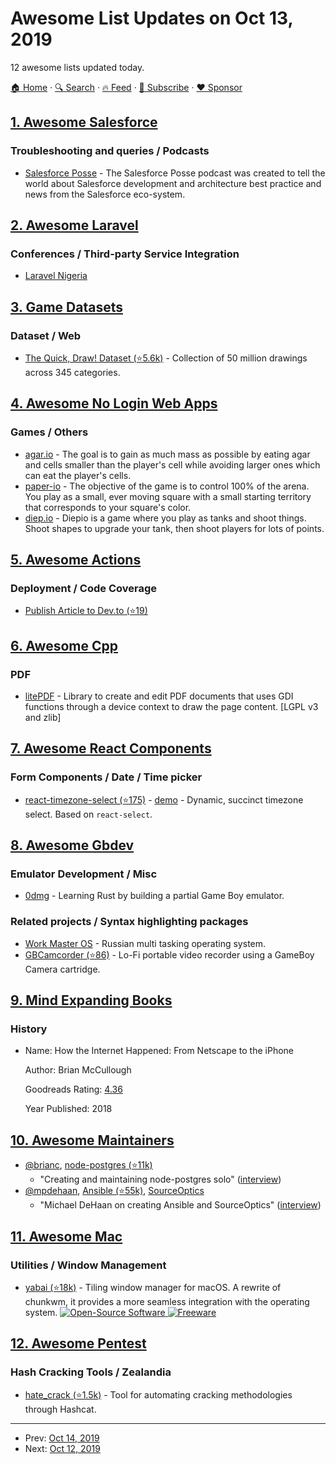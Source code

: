 # Awesome List Updates on Oct 13, 2019

12 awesome lists updated today.

[🏠 Home](/README.md) · [🔍 Search](https://www.trackawesomelist.com/search/) · [🔥 Feed](https://www.trackawesomelist.com/rss.xml) · [📮 Subscribe](https://trackawesomelist.us17.list-manage.com/subscribe?u=d2f0117aa829c83a63ec63c2f&id=36a103854c) · [❤️  Sponsor](https://github.com/sponsors/theowenyoung)



## [1. Awesome Salesforce](/content/mailtoharshit/awesome-salesforce/README.md)

### Troubleshooting and queries / Podcasts

*   [Salesforce Posse](https://salesforceposse.com) - The Salesforce Posse podcast was created to tell the world about Salesforce development and architecture best practice and news from the Salesforce eco-system.

## [2. Awesome Laravel](/content/chiraggude/awesome-laravel/README.md)

### Conferences / Third-party Service Integration

*   [Laravel Nigeria](https://laravelnigeria.com)

## [3. Game Datasets](/content/leomaurodesenv/game-datasets/README.md)

### Dataset / Web

*   [The Quick, Draw! Dataset (⭐5.6k)](https://github.com/googlecreativelab/quickdraw-dataset) - Collection of 50 million drawings across 345 categories.

## [4. Awesome No Login Web Apps](/content/aviaryan/awesome-no-login-web-apps/README.md)

### Games / Others

*   [agar.io](https://agar.io/) - The goal is to gain as much mass as possible by eating agar and cells smaller than the player's cell while avoiding larger ones which can eat the player's cells.
*   [paper-io](http://paper-io.com) - The objective of the game is to control 100% of the arena. You play as a small, ever moving square with a small starting territory that corresponds to your square's color.
*   [diep.io](https://diep.io/) - Diepio is a game where you play as tanks and shoot things. Shoot shapes to upgrade your tank, then shoot players for lots of points.

## [5. Awesome Actions](/content/sdras/awesome-actions/README.md)

### Deployment / Code Coverage

*   [Publish Article to Dev.to (⭐19)](https://github.com/tylerauerbeck/publish-to-dev.to-action)

## [6. Awesome Cpp](/content/fffaraz/awesome-cpp/README.md)

### PDF

*   [litePDF](https://litepdf.sourceforge.io) - Library to create and edit PDF documents that uses GDI functions through a device context to draw the page content. \[LGPL v3 and zlib]

## [7. Awesome React Components](/content/brillout/awesome-react-components/README.md)

### Form Components / Date / Time picker

*   [react-timezone-select (⭐175)](https://github.com/ndom91/react-timezone-select) - [demo](https://ndom91.github.io/react-timezone-select/) - Dynamic, succinct timezone select. Based on `react-select`.

## [8. Awesome Gbdev](/content/gbdev/awesome-gbdev/README.md)

### Emulator Development / Misc

*   [0dmg](https://jeremybanks.github.io/0dmg/2018/05/23/getting-started.html) - Learning Rust by building a partial Game Boy emulator.

### Related projects / Syntax highlighting packages

*   [Work Master OS](https://translate.google.com/translate?hl=\&sl=ru\&tl=en\&u=https%3A%2F%2Fweb.archive.org%2Fweb%2F20081226145726%2Fhttp%3A%2F%2Fworkmaster.ru%2Findex.php%3Fp%3D8\&sandbox=1) - Russian multi tasking operating system.
*   [GBCamcorder (⭐86)](https://github.com/furrtek/GBCamcorder) - Lo-Fi portable video recorder using a GameBoy Camera cartridge.

## [9. Mind Expanding Books](/content/hackerkid/Mind-Expanding-Books/README.md)

### History

- Name: How the Internet Happened: From Netscape to the iPhone

  Author: Brian McCullough

  Goodreads Rating: [4.36](https://www.goodreads.com/en/book/show/38212134-how-the-internet-happened)

  Year Published: 2018



## [10. Awesome Maintainers](/content/nayafia/awesome-maintainers/README.md)

*   [@brianc](https://github.com/brianc), [node-postgres (⭐11k)](https://github.com/brianc/node-postgres)
    *   "Creating and maintaining node-postgres solo" ([interview](https://sourcesort.com/interview/brian-carlson-on-creating-and-maintaing-node-pg-solo))
*   [@mpdehaan](https://github.com/mpdehaan), [Ansible (⭐55k)](https://github.com/ansible/ansible), [SourceOptics](https://bitbucket.org/laserllama/sourceoptics/src/master/)
    *   "Michael DeHaan on creating Ansible and SourceOptics" ([interview](https://www.sourcesort.com/interview/michael-dehaan-on-creating-ansible-and-sourceoptics))

## [11. Awesome Mac](/content/jaywcjlove/awesome-mac/README.md)

### Utilities / Window Management

*   [yabai (⭐18k)](https://github.com/koekeishiya/yabai) - Tiling window manager for macOS. A rewrite of chunkwm, it provides a more seamless integration with the operating system. [![Open-Source Software](https://jaywcjlove.github.io/sb/ico/min-oss.svg "Open Source Software") ![Freeware](https://jaywcjlove.github.io/sb/ico/min-free.svg "Freeware")](https://github.com/koekeishiya/yabai/wiki)

## [12. Awesome Pentest](/content/enaqx/awesome-pentest/README.md)

### Hash Cracking Tools / Zealandia

*   [hate\_crack (⭐1.5k)](https://github.com/trustedsec/hate_crack) - Tool for automating cracking methodologies through Hashcat.

---

- Prev: [Oct 14, 2019](/content/2019/10/14/README.md)
- Next: [Oct 12, 2019](/content/2019/10/12/README.md)